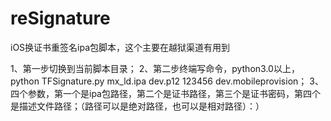 # reSignature
iOS换证书重签名ipa包脚本，这个主要在越狱渠道有用到

1、第一步切换到当前脚本目录；
2、第二步终端写命令，python3.0以上，python TFSignature.py mx_ld.ipa dev.p12 123456 dev.mobileprovision；
3、四个参数，第一个是ipa包路径，第二个是证书路径，第三个是证书密码，第四个是描述文件路径；（路径可以是绝对路径，也可以是相对路径）：）
